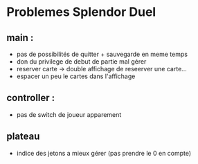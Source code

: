 # Problemes Splendor Duel


## main :
* pas de possibilités de quitter + sauvegarde en meme temps
* don du privilege de debut de partie mal gérer
* reserver carte -> double affichage de reseerver une carte...
* espacer un peu le cartes dans l'affichage

## controller :
* pas de switch de joueur apparement

## plateau
* indice des jetons a mieux gérer (pas prendre le 0 en compte)
